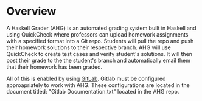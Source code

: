 # Overview
A Haskell Grader (AHG) is an automated grading system built in Haskell and using QuickCheck where professors can upload homework
assignments with a specified format into a Git repo.  Students will pull the repo and push their homework solutions to their respective
branch.  AHG will use QuickCheck to create test cases and verify student's solutions. It will then post their grade to the the student's branch
and automatically email them that their homework has been graded.  

All of this is enabled by using [GitLab](https://about.gitlab.com/).  Gitlab must be configured approapriately to work with AHG.  These configurations
are located in the document titled: "Gitlab Documentation.txt" located in the AHG repo.  